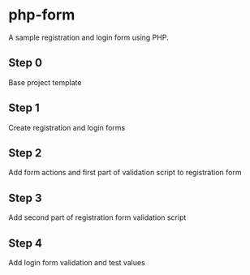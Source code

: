 # php-form
A sample registration and login form using PHP.

## Step 0
Base project template

## Step 1
Create registration and login forms

## Step 2
Add form actions and first part of validation script to registration form

## Step 3
Add second part of registration form validation script

## Step 4
Add login form validation and test values
